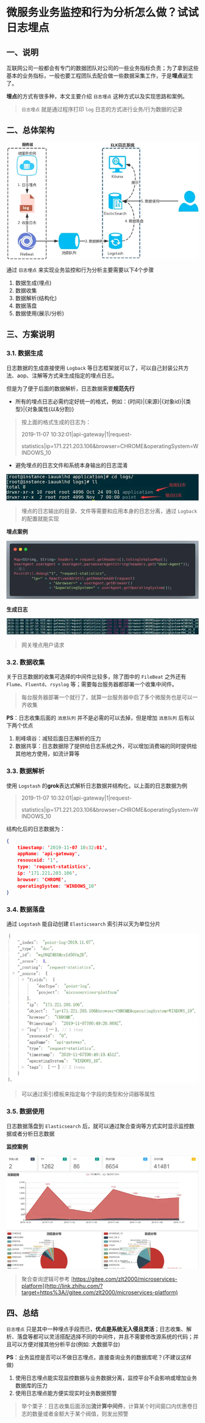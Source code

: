 # 微服务业务监控和行为分析怎么做？试试日志埋点

## 一、说明

互联网公司一般都会有专门的数据团队对公司的一些业务指标负责；为了拿到这些基本的业务指标，一般也要工程团队去配合做一些数据采集工作，于是**埋点**诞生了。 

**埋点**的方式有很多种，本文主要介绍 `日志埋点` 这种方式以及实现思路和案例。

> `日志埋点` 就是通过程序打印 `log` 日志的方式进行业务/行为数据的记录



## 二、总体架构

![img](微服务业务监控和行为分析怎么做？试试日志埋点.assets/v2-d3bd214ada0aa8cfa00991a6f55d3fd1_720w.webp)

通过 `日志埋点` 来实现业务监控和行为分析主要需要以下4个步骤

1. 数据生成(埋点) 
2. 数据收集 
3. 数据解析(结构化) 
4. 数据落盘 
5. 数据使用(展示/分析) 



## 三、方案说明

### 3.1. 数据生成

日志数据的生成直接使用 `Logback` 等日志框架就可以了，可以自己封装公共方法、aop、注解等方式来生成指定的埋点日志。

但是为了便于后面的数据解析，日志数据需要**规范先行**

-  所有的埋点日志必需约定好统一的格式，例如：{时间}|{来源}|{对象id}|{类型}|{对象属性(以&分割)} 

> 按上面的格式生成的日志为：
>
> 2019-11-07 10:32:01|api-gateway|1|request-
>
> statistics|ip=171.221.203.106&browser=CHROME&operatingSystem=WINDOWS_10

-  避免埋点的日志文件和系统本身输出的日志混淆

![img](微服务业务监控和行为分析怎么做？试试日志埋点.assets/v2-394dffdbac1f09e67c9df8490719251b_720w.webp)

> 埋点的日志输出的目录、文件等需要和应用本身的日志分离，通过 `Logback` 的配置就能实现 



**埋点案例**

![img](微服务业务监控和行为分析怎么做？试试日志埋点.assets/v2-7d288addeedd4d37058d6216e4df18af_720w.webp)

**生成日志**

![img](微服务业务监控和行为分析怎么做？试试日志埋点.assets/v2-66ce4d1f1f86725e8144aeea6f176ef7_720w.webp)

> 网关埋点用户请求 



### 3.2. 数据收集

关于日志数据的收集可选择的中间件比较多，除了图中的 `FileBeat` 之外还有 `Flume`、`Fluentd`、`rsyslog` 等；需要每台服务器都部署一个收集中间件。

> 每台服务器部署一个就行了，就算一台服务器中启了多个微服务也是可以一齐收集

**PS**：日志收集后面的 `消息队列` 并不是必需的可以去掉，但是增加 `消息队列` 后有以下两个优点

1. 削峰填谷：减轻后面日志解析的压力 
2. 数据共享：日志数据除了提供给日志系统之外，可以增加消费端的同时提供给其他地方使用，如流计算等 



### 3.3. 数据解析

使用 `Logstash` 的**grok**表达式解析日志数据并结构化，以上面的日志数据为例

> 2019-11-07 10:32:01|api-gateway|1|request-
>
> statistics|ip=171.221.203.106&browser=CHROME&operatingSystem=WINDOWS_10

结构化后的日志数据为：

```json
{
    timestamp: '2019-11-07 10:32:01',
    appName: 'api-gateway',
    resouceid: '1',
    type: 'request-statistics',
    ip: '171.221.203.106',
    browser: 'CHROME',
    operatingSystem: 'WINDOWS_10'
}
```



### 3.4. 数据落盘

通过 `Logstash` 能自动创建 `Elasticsearch` 索引并以天为单位分片

![img](微服务业务监控和行为分析怎么做？试试日志埋点.assets/v2-35df8a781cda189848c5c7827cb95a6c_720w.webp)

> 可以通过索引模板来指定每个字段的类型和分词器等属性 



### 3.5. 数据使用

日志数据落盘到 `Elasticsearch` 后，就可以通过聚合查询等方式实时显示监控数据或者分析日志数据

**监控案例**

![img](微服务业务监控和行为分析怎么做？试试日志埋点.assets/v2-88c98f887350bfb53cc0d3e5434d80f8_720w.webp)

> 聚合查询逻辑可参考 [https://gitee.com/zlt2000/microservices-platform](http://link.zhihu.com/?target=https%3A//gitee.com/zlt2000/microservices-platform) 



## 四、总结

`日志埋点` 只是其中一种埋点手段而已，**优点是系统无入侵且灵活**；日志收集、解析、落盘等都可以灵活搭配选择不同的中间件，并且不需要修改源系统的代码；并且可以方便对接其他分析平台(例如: 大数据平台)

**PS**：业务监控是否可以不做日志埋点，直接查询业务的数据库呢？(不建议这样做)

1. 使用日志埋点能实现监控数据与业务数据分离，监控平台不会影响或增加业务数据库的压力 
2. 使用日志埋点能方便实现实时业务数据预警 

> 举个栗子：日志收集后面添加**流计算中间件**，计算某个时间窗口内优惠卷日志的数量或者金额大于某个阀值，则发出预警